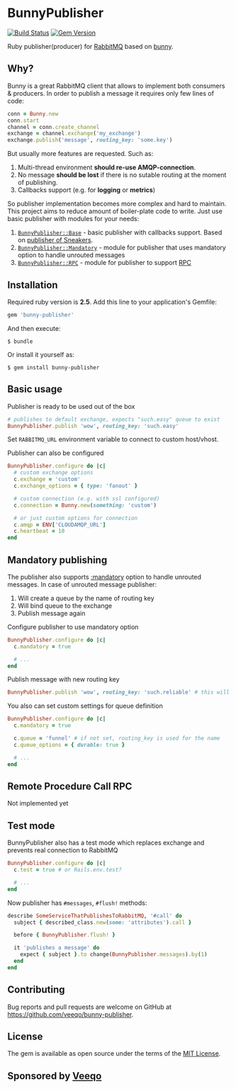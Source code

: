 # BunnyPublisher

[![Build Status](https://travis-ci.com/veeqo/bunny-publisher.svg?branch=master)](https://travis-ci.com/veeqo/bunny-publisher) [![Gem Version](https://badge.fury.io/rb/bunny-publisher.svg)](https://badge.fury.io/rb/bunny-publisher)

Ruby publisher(producer) for [RabbitMQ](https://www.rabbitmq.com/) based on [bunny](https://github.com/ruby-amqp/bunny).

## Why?

Bunny is a great RabbitMQ client that allows to implement both consumers & producers. In order to publish a message it requires only few lines of code:
```ruby
conn = Bunny.new
conn.start
channel = conn.create_channel
exchange = channel.exchange('my_exchange')
exchange.publish('message', routing_key: 'some.key')
```

But usually more features are requested. Such as:
1. Multi-thread environment **should re-use AMQP-connection**.
2. No message **should be lost** if there is no sutable routing at the moment of publishing.
3. Callbacks support (e.g. for **logging** or **metrics**)

So publisher implementation becomes more complex and hard to maintain. This project aims to reduce amount of boiler-plate code to write. Just use basic publisher with modules for your needs:

1. [`BunnyPublisher::Base`](#basic-usage) - basic publisher with callbacks support. Based on [publisher of Sneakers](https://github.com/jondot/sneakers/blob/ed620b642b447701be490666ee284cf7d60ccf22/lib/sneakers/publisher.rb).
2. [`BunnyPublisher::Mandatory`](#mandatory-publishing) - module for publisher that uses mandatory option to handle unrouted messages
3. [`BunnyPublisher::RPC`](#remote-procedure-call-rpc) - module for publisher to support [RPC](https://www.rabbitmq.com/tutorials/tutorial-six-ruby.html)

## Installation

Required ruby version is **2.5**. Add this line to your application's Gemfile:

```ruby
gem 'bunny-publisher'
```

And then execute:

    $ bundle

Or install it yourself as:

    $ gem install bunny-publisher

## Basic usage

Publisher is ready to be used out of the box

```ruby
# publishes to default exchange, expects "such.easy" queue to exist
BunnyPublisher.publish 'wow', routing_key: 'such.easy'
```

Set `RABBITMQ_URL` environment variable to connect to custom host/vhost.

Publisher can also be configured

```ruby
BunnyPublisher.configure do |c|
  # custom exchange options
  c.exchange = 'custom'
  c.exchange_options = { type: 'fanout' }

  # custom connection (e.g. with ssl configured)
  c.connection = Bunny.new(something: 'custom')

  # or just custom options for connection
  c.amqp = ENV['CLOUDAMQP_URL']
  c.heartbeat = 10
end
```

## Mandatory publishing

The publisher also supports [:mandatory](http://rubybunny.info/articles/exchanges.html#publishing_messages_as_mandatory) option to handle unrouted messages. In case of unrouted message publisher:

1. Will create a queue by the name of routing key
2. Will bind queue to the exchange
3. Publish message again

Configure publisher to use mandatory option

```ruby
BunnyPublisher.configure do |c|
  c.mandatory = true

  # ...
end
```

Publish message with new routing key

```ruby
BunnyPublisher.publish 'wow', routing_key: 'such.reliable' # this will create "such.reliable" queue
```

You also can set custom settings for queue definition

```ruby
BunnyPublisher.configure do |c|
  c.mandatory = true

  c.queue = 'funnel' # if not set, routing_key is used for the name
  c.queue_options = { durable: true }

  # ...
end
```

## Remote Procedure Call RPC

Not implemented yet

## Test mode

BunnyPublisher also has a test mode which replaces exchange and prevents real connection to RabbitMQ

```ruby
BunnyPublisher.configure do |c|
  c.test = true # or Rails.env.test?

  # ...
end
```

Now publisher has `#messages`, `#flush!` methods:

```ruby
describe SomeServiceThatPublishesToRabbitMQ, '#call' do
  subject { described_class.new(some: 'attributes').call }

  before { BunnyPublisher.flush! }

  it 'publishes a message' do
    expect { subject }.to change(BunnyPublisher.messages).by(1)
  end
end
```

## Contributing

Bug reports and pull requests are welcome on GitHub at https://github.com/veeqo/bunny-publisher.

## License

The gem is available as open source under the terms of the [MIT License](https://opensource.org/licenses/MIT).

## Sponsored by [Veeqo](https://veeqo.com/)
